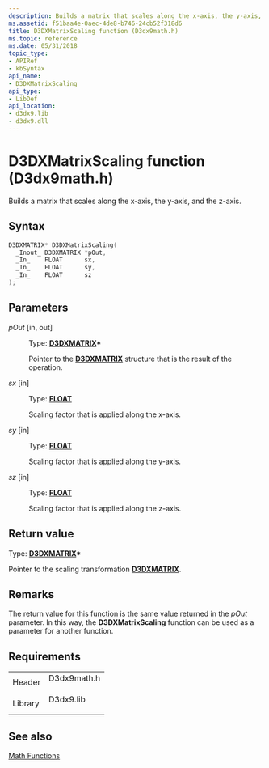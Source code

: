 ```yaml
---
description: Builds a matrix that scales along the x-axis, the y-axis, and the z-axis.
ms.assetid: f51baa4e-0aec-4de8-b746-24cb52f318d6
title: D3DXMatrixScaling function (D3dx9math.h)
ms.topic: reference
ms.date: 05/31/2018
topic_type: 
- APIRef
- kbSyntax
api_name: 
- D3DXMatrixScaling
api_type: 
- LibDef
api_location: 
- d3dx9.lib
- d3dx9.dll
---
```


# D3DXMatrixScaling function (D3dx9math.h)

Builds a matrix that scales along the x-axis, the y-axis, and the z-axis.

## Syntax


```C++
D3DXMATRIX* D3DXMatrixScaling(
  _Inout_ D3DXMATRIX *pOut,
  _In_    FLOAT      sx,
  _In_    FLOAT      sy,
  _In_    FLOAT      sz
);
```



## Parameters

<dl> <dt>

*pOut* \[in, out\]
</dt> <dd>

Type: **[**D3DXMATRIX**](d3dxmatrix.md)\***

Pointer to the [**D3DXMATRIX**](d3dxmatrix.md) structure that is the result of the operation.

</dd> <dt>

*sx* \[in\]
</dt> <dd>

Type: **[**FLOAT**](../winprog/windows-data-types.md)**

Scaling factor that is applied along the x-axis.

</dd> <dt>

*sy* \[in\]
</dt> <dd>

Type: **[**FLOAT**](../winprog/windows-data-types.md)**

Scaling factor that is applied along the y-axis.

</dd> <dt>

*sz* \[in\]
</dt> <dd>

Type: **[**FLOAT**](../winprog/windows-data-types.md)**

Scaling factor that is applied along the z-axis.

</dd> </dl>

## Return value

Type: **[**D3DXMATRIX**](d3dxmatrix.md)\***

Pointer to the scaling transformation [**D3DXMATRIX**](d3dxmatrix.md).

## Remarks

The return value for this function is the same value returned in the *pOut* parameter. In this way, the **D3DXMatrixScaling** function can be used as a parameter for another function.

## Requirements



|                    |                                                                                        |
|--------------------|----------------------------------------------------------------------------------------|
| Header<br/>  | <dl> <dt>D3dx9math.h</dt> </dl> |
| Library<br/> | <dl> <dt>D3dx9.lib</dt> </dl>   |



## See also

<dl> <dt>

[Math Functions](dx9-graphics-reference-d3dx-functions-math.md)
</dt> </dl>

 

 
